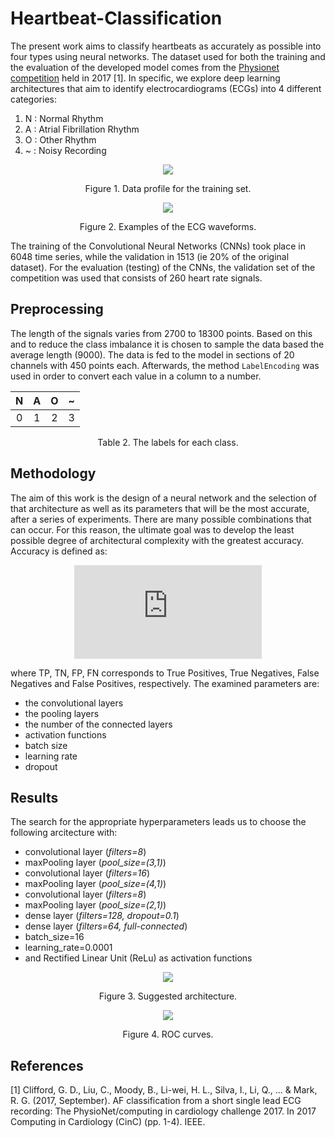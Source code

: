 # Heartbeat-Classification

The present work aims to classify heartbeats as accurately as possible into four types using neural networks. The dataset used for both the training and the evaluation of the developed model comes from the [Physionet competition](https://physionet.org/content/challenge-2017/1.0.0/) held in 2017 [1]. In specific, we explore deep learning architectures that aim to identify electrocardiograms (ECGs) into 4 different categories: 

1) N : Normal Rhythm
2) A : Atrial Fibrillation Rhythm
3) O : Other Rhythm 
4) ~ : Noisy Recording 

<p align="center">
<img src="https://user-images.githubusercontent.com/80779522/140652032-7328cc32-3e48-4567-818f-f863c0d99d0b.png" />
<figcaption align = "center"><p align="center">
  Figure 1. Data profile for the training set. </figcaption>
</figure>

<p align="center">
<img src="https://user-images.githubusercontent.com/80779522/140652031-3cb21760-b83e-4158-bb52-b43ff4dccbce.png"  />
<figcaption align = "center"><p align="center">
  Figure 2. Examples of the ECG waveforms.</figcaption>
</figure>

The training of the Convolutional Neural Networks (CNNs) took place in 6048 time series, while the validation in 1513 (ie 20% of the original dataset). For the evaluation (testing) of the CNNs, the validation set of the competition was used that consists of 260 heart rate signals. 

## Preprocessing

The length of the signals varies from 2700 to 18300 points. Based on this and to reduce the class imbalance it is chosen to sample the data based the average length (9000). The data is fed to the model in sections of 20 channels with 450 points each. Afterwards, the method ```LabelEncoding``` was used in order to convert each value in a column to a number. 

<div align="center">
  
| N | A | O | ~ |
| :---: | :---: | :---: | :---: | 
| 0 | 1 | 2 | 3 |
  
</div>
<figcaption align = "center"><p align="center">Table 2. The labels for each class.</figcaption>
</figure>

## Methodology

The aim of this work is the design of a neural network and the selection of that architecture as well as its parameters that will be the most accurate, after a series of experiments. There are many possible combinations that can occur. For this reason, the ultimate goal was to develop the least possible degree of architectural complexity with the greatest accuracy. Accuracy is defined as:

<div align="center">
  
![equation](https://latex.codecogs.com/gif.latex?%5Cbg_white%20Accuracy%20%3D%20%5Cfrac%7BTP&plus;TN%7D%7BTP&plus;TN&plus;FP&plus;FN%7D)
</div>
where TP, TN, FP, FN corresponds to True Positives, True Negatives, False Negatives and False Positives, respectively. The examined parameters are:

* the convolutional layers
* the pooling layers
* the number of the connected layers
* activation functions
* batch size
* learning rate
* dropout

## Results

The search for the appropriate hyperparameters leads us to choose the following arcitecture with:
* convolutional layer (*filters=8*)
* maxPooling layer (*pool_size=(3,1)*)
* convolutional layer (*filters=16*)
* maxPooling layer (*pool_size=(4,1)*)
* convolutional layer (*filters=8*)
* maxPooling layer (*pool_size=(2,1)*)
* dense layer (*filters=128, dropout=0.1*)
* dense layer (*filters=64, full-connected*)
* batch_size=16
* learning_rate=0.0001
* and Rectified Linear Unit (ReLu) as activation functions


<p align="center">
<img src="https://user-images.githubusercontent.com/80779522/140654522-5f6f0e5f-41ae-4061-8ba4-dbc3139d5364.png"  />
<figcaption align = "center"><p align="center">
  Figure 3. Suggested architecture.</figcaption>
</figure>


<p align="center">
<img src="https://user-images.githubusercontent.com/80779522/140707773-18b4ed4c-84d8-4192-bbc1-f9d6ea71c066.png"  />
<figcaption align = "center"><p align="center">
  Figure 4. ROC curves.</figcaption>
</figure>

## References

<a id="1">[1]</a> 
Clifford, G. D., Liu, C., Moody, B., Li-wei, H. L., Silva, I., Li, Q., ... & Mark, R. G. (2017, September). AF classification from a short single lead ECG recording: The PhysioNet/computing in cardiology challenge 2017. In 2017 Computing in Cardiology (CinC) (pp. 1-4). IEEE.

